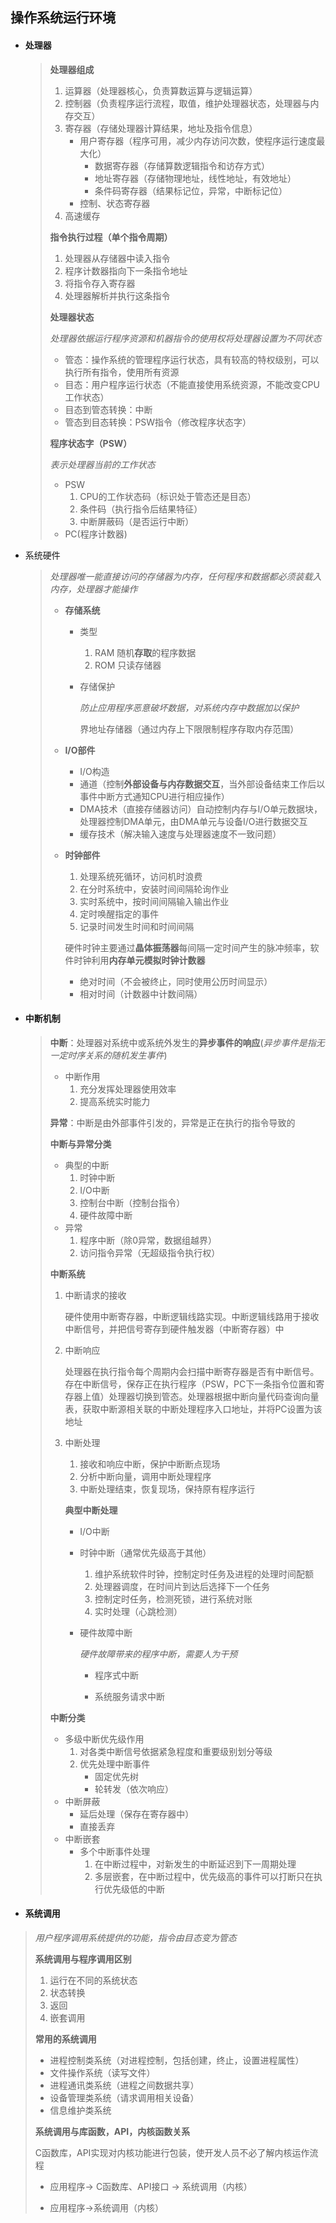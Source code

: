 ## 操作系统运行环境

- #### **处理器**

  > **处理器组成**
  >
  > 1. 运算器（处理器核心，负责算数运算与逻辑运算）
  > 2. 控制器（负责程序运行流程，取值，维护处理器状态，处理器与内存交互）
  > 3. 寄存器（存储处理器计算结果，地址及指令信息）
  >    - 用户寄存器（程序可用，减少内存访问次数，使程序运行速度最大化）
  >      - 数据寄存器（存储算数逻辑指令和访存方式）
  >      - 地址寄存器（存储物理地址，线性地址，有效地址）
  >      - 条件码寄存器（结果标记位，异常，中断标记位）
  >    - 控制、状态寄存器
  > 4. 高速缓存
  >
  > 
  >
  > **指令执行过程（单个指令周期）**
  >
  > 1. 处理器从存储器中读入指令
  > 2. 程序计数器指向下一条指令地址
  > 3. 将指令存入寄存器
  > 4. 处理器解析并执行这条指令
  >
  >  
  >
  > **处理器状态**
  >
  > *处理器依据运行程序资源和机器指令的使用权将处理器设置为不同状态*
  >
  > - 管态：操作系统的管理程序运行状态，具有较高的特权级别，可以执行所有指令，使用所有资源
  > - 目态：用户程序运行状态（不能直接使用系统资源，不能改变CPU工作状态）
  > - 目态到管态转换：中断
  > - 管态到目态转换：PSW指令（修改程序状态字）
  >
  > 
  >
  > **程序状态字（PSW）**
  >
  > *表示处理器当前的工作状态*
  >
  > - PSW 
  >   1. CPU的工作状态码（标识处于管态还是目态）
  >   2. 条件码（执行指令后结果特征）
  >   3. 中断屏蔽码（是否运行中断）
  > - PC(程序计数器)

- 系统硬件

  > *处理器唯一能直接访问的存储器为内存，任何程序和数据都必须装载入内存，处理器才能操作*
  >
  > - **存储系统**
  >
  >   - 类型
  >
  >     1. RAM 随机**存取**的程序数据
  >     2. ROM 只读存储器
  >
  >   - 存储保护
  >
  >     *防止应用程序恶意破坏数据，对系统内存中数据加以保护*
  >
  >     界地址存储器（通过内存上下限限制程序存取内存范围）
  >
  > - **I/O部件**
  >
  >   - I/O构造 
  >   - 通道（控制**外部设备与内存数据交互**，当外部设备结束工作后以事件中断方式通知CPU进行相应操作）
  >   - DMA技术（直接存储器访问）自动控制内存与I/O单元数据块，处理器控制DMA单元，由DMA单元与设备I/O进行数据交互
  >   - 缓存技术（解决输入速度与处理器速度不一致问题）
  >
  > - **时钟部件**
  >
  >   1. 处理系统死循环，访问机时浪费
  >   2. 在分时系统中，安装时间间隔轮询作业
  >   3. 实时系统中，按时间间隔输入输出作业
  >   4. 定时唤醒指定的事件
  >   5. 记录时间发生时间和时间间隔
  >
  >   硬件时钟主要通过**晶体振荡器**每间隔一定时间产生的脉冲频率，软件时钟利用**内存单元模拟时钟计数器**
  >
  >   - 绝对时间（不会被终止，同时使用公历时间显示）
  >   - 相对时间（计数器中计数间隔）

- #### 中断机制

  > **中断**：处理器对系统中或系统外发生的**异步事件的响应**(_异步事件是指无一定时序关系的随机发生事件_)
  >
  > - 中断作用
  >   1. 充分发挥处理器使用效率
  >   2. 提高系统实时能力
  >
  > **异常**：中断是由外部事件引发的，异常是正在执行的指令导致的
  >
  >  
  >
  > **中断与异常分类**
  >
  > - 典型的中断
  >   1. 时钟中断
  >   2. I/O中断
  >   3. 控制台中断（控制台指令）
  >   4. 硬件故障中断
  > - 异常
  >   1. 程序中断（除0异常，数据组越界）
  >   2. 访问指令异常（无超级指令执行权）
  >
  >  
  >
  > **中断系统**
  >
  > 1. 中断请求的接收
  >
  >    硬件使用中断寄存器，中断逻辑线路实现。中断逻辑线路用于接收中断信号，并把信号寄存到硬件触发器（中断寄存器）中
  >
  > 2. 中断响应
  >
  >    处理器在执行指令每个周期内会扫描中断寄存器是否有中断信号。存在中断信号，保存正在执行程序（PSW，PC下一条指令位置和寄存器上值）处理器切换到管态。处理器根据中断向量代码查询向量表，获取中断源相关联的中断处理程序入口地址，并将PC设置为该地址
  >
  > 3. 中断处理
  >
  >    1. 接收和响应中断，保护中断断点现场
  >    2. 分析中断向量，调用中断处理程序
  >    3. 中断处理结束，恢复现场，保持原有程序运行
  >
  >    **典型中断处理**
  >
  >    - I/O中断
  >
  >    - 时钟中断（通常优先级高于其他）
  >
  >      1. 维护系统软件时钟，控制定时任务及进程的处理时间配额
  >      2. 处理器调度，在时间片到达后选择下一个任务
  >      3. 控制定时任务，检测死锁，进行系统对账
  >      4. 实时处理（心跳检测）
  >
  >    - 硬件故障中断
  >
  >      *硬件故障带来的程序中断，需要人为干预*
  >
  >      - 程序式中断
  >
  >      - 系统服务请求中断
  >
  >        
  >
  > **中断分类**
  >
  > - 多级中断优先级作用
  >   1. 对各类中断信号依据紧急程度和重要级别划分等级
  >   2. 优先处理中断事件
  >      - 固定优先树
  >      - 轮转发（依次响应）
  > - 中断屏蔽
  >   - 延后处理（保存在寄存器中）
  >   - 直接丢弃
  > - 中断嵌套
  >   - 多个中断事件处理
  >     1. 在中断过程中，对新发生的中断延迟到下一周期处理
  >     2. 多层嵌套，在中断过程中，优先级高的事件可以打断只在执行优先级低的中断

- #### **系统调用**

> *用户程序调用系统提供的功能，指令由目态变为管态*
>
> **系统调用与程序调用区别**
>
> 1. 运行在不同的系统状态
> 2. 状态转换
> 3. 返回
> 4. 嵌套调用
>
> **常用的系统调用**
>
> - 进程控制类系统（对进程控制，包括创建，终止，设置进程属性）
> - 文件操作系统（读写文件）
> - 进程通讯类系统（进程之间数据共享）
> - 设备管理类系统（请求调用相关设备）
> - 信息维护类系统
>
> **系统调用与库函数，API，内核函数关系**
>
>  C函数库，API实现对内核功能进行包装，使开发人员不必了解内核运作流程
>
> - 应用程序-> C函数库、API接口 -> 系统调用（内核）
>
> - 应用程序->系统调用（内核）
>
>   

